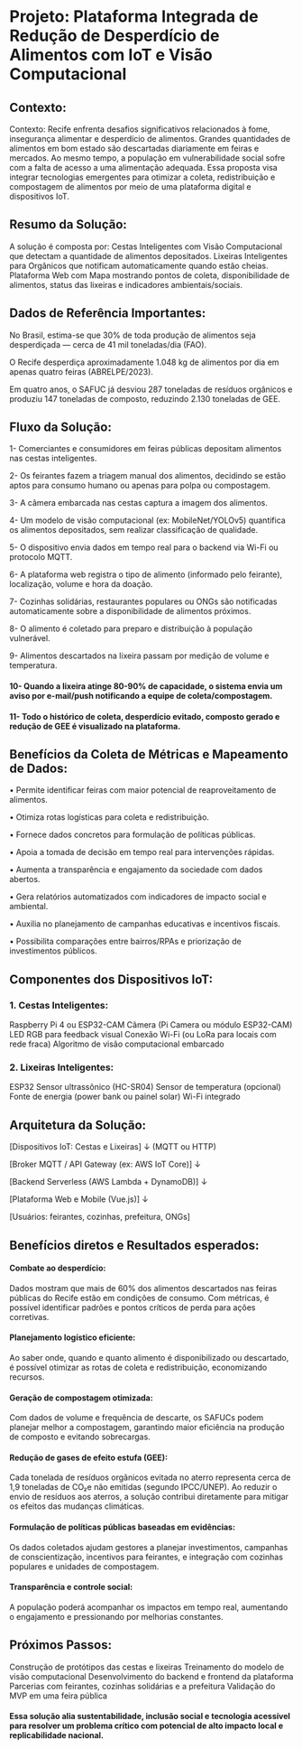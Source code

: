 # Projeto: Plataforma Integrada de Redução de Desperdício de Alimentos com IoT e Visão Computacional  


## Contexto: 

Contexto:
Recife enfrenta desafios significativos relacionados à fome, insegurança alimentar e desperdício de alimentos. Grandes quantidades de alimentos em bom estado são descartadas diariamente em feiras e mercados. Ao mesmo tempo, a população em vulnerabilidade social sofre com a falta de acesso a uma alimentação adequada. Essa proposta visa integrar tecnologias emergentes para otimizar a coleta, redistribuição e compostagem de alimentos por meio de uma plataforma digital e dispositivos IoT.  




## Resumo da Solução:

A solução é composta por:
Cestas Inteligentes com Visão Computacional que detectam a quantidade de alimentos depositados.
Lixeiras Inteligentes para Orgânicos que notificam automaticamente quando estão cheias.
Plataforma Web com Mapa mostrando pontos de coleta, disponibilidade de alimentos, status das lixeiras e indicadores ambientais/sociais.


## Dados de Referência Importantes:

No Brasil, estima-se que 30% de toda produção de alimentos seja desperdiçada — cerca de 41 mil toneladas/dia (FAO).

O Recife desperdiça aproximadamente 1.048 kg de alimentos por dia em apenas quatro feiras (ABRELPE/2023).

Em quatro anos, o SAFUC já desviou 287 toneladas de resíduos orgânicos e produziu 147 toneladas de composto, reduzindo 2.130 toneladas de GEE.



## Fluxo da Solução:

1- Comerciantes e consumidores em feiras públicas depositam alimentos nas cestas inteligentes.

2- Os feirantes fazem a triagem manual dos alimentos, decidindo se estão aptos para consumo humano ou apenas para polpa ou compostagem.

3- A câmera embarcada nas cestas captura a imagem dos alimentos.

4- Um modelo de visão computacional (ex: MobileNet/YOLOv5) quantifica os alimentos depositados, sem realizar classificação de qualidade.

5- O dispositivo envia dados em tempo real para o backend via Wi-Fi ou protocolo MQTT.

6- A plataforma web registra o tipo de alimento (informado pelo feirante), localização, volume e hora da doação.

7- Cozinhas solidárias, restaurantes populares ou ONGs são notificadas automaticamente sobre a disponibilidade de alimentos próximos.

8- O alimento é coletado para preparo e distribuição à população vulnerável.

9- Alimentos descartados na lixeira passam por medição de volume e temperatura.

#### 10- Quando a lixeira atinge 80-90% de capacidade, o sistema envia um aviso por e-mail/push notificando a equipe de coleta/compostagem.
#### 11- Todo o histórico de coleta, desperdício evitado, composto gerado e redução de GEE é visualizado na plataforma.



## Benefícios da Coleta de Métricas e Mapeamento de Dados:

• Permite identificar feiras com maior potencial de reaproveitamento de alimentos.

• Otimiza rotas logísticas para coleta e redistribuição.

• Fornece dados concretos para formulação de políticas públicas.

• Apoia a tomada de decisão em tempo real para intervenções rápidas.

• Aumenta a transparência e engajamento da sociedade com dados abertos.

• Gera relatórios automatizados com indicadores de impacto social e ambiental.

• Auxilia no planejamento de campanhas educativas e incentivos fiscais.

• Possibilita comparações entre bairros/RPAs e priorização de investimentos públicos.  



## Componentes dos Dispositivos IoT:

### 1. Cestas Inteligentes:

Raspberry Pi 4 ou ESP32-CAM
Câmera (Pi Camera ou módulo ESP32-CAM)
LED RGB para feedback visual
Conexão Wi-Fi (ou LoRa para locais com rede fraca)
Algoritmo de visão computacional embarcado



### 2. Lixeiras Inteligentes:

ESP32
Sensor ultrassônico (HC-SR04)
Sensor de temperatura (opcional)
Fonte de energia (power bank ou painel solar)
Wi-Fi integrado



## Arquitetura da Solução:

[Dispositivos IoT: Cestas e Lixeiras] 
     ↓ (MQTT ou HTTP)
     
[Broker MQTT / API Gateway (ex: AWS IoT Core)]
     ↓
     
[Backend Serverless (AWS Lambda + DynamoDB)]
     ↓
     
[Plataforma Web e Mobile (Vue.js)]
     ↓
     
[Usuários: feirantes, cozinhas, prefeitura, ONGs]



## Benefícios diretos e Resultados esperados:

#### Combate ao desperdício: 
Dados mostram que mais de 60% dos alimentos descartados nas feiras públicas do Recife estão em condições de consumo. Com métricas, é possível identificar padrões e pontos críticos de perda para ações corretivas.
#### Planejamento logístico eficiente: 
Ao saber onde, quando e quanto alimento é disponibilizado ou descartado, é possível otimizar as rotas de coleta e redistribuição, economizando recursos.
#### Geração de compostagem otimizada:
Com dados de volume e frequência de descarte, os SAFUCs podem planejar melhor a compostagem, garantindo maior eficiência na produção de composto e evitando sobrecargas.
#### Redução de gases de efeito estufa (GEE):
Cada tonelada de resíduos orgânicos evitada no aterro representa cerca de 1,9 toneladas de CO₂e não emitidas (segundo IPCC/UNEP). Ao reduzir o envio de resíduos aos aterros, a solução contribui diretamente para mitigar os efeitos das mudanças climáticas.
#### Formulação de políticas públicas baseadas em evidências:
Os dados coletados ajudam gestores a planejar investimentos, campanhas de conscientização, incentivos para feirantes, e integração com cozinhas populares e unidades de compostagem.
#### Transparência e controle social:
A população poderá acompanhar os impactos em tempo real, aumentando o engajamento e pressionando por melhorias constantes.



## Próximos Passos:

Construção de protótipos das cestas e lixeiras
Treinamento do modelo de visão computacional
Desenvolvimento do backend e frontend da plataforma
Parcerias com feirantes, cozinhas solidárias e a prefeitura
Validação do MVP em uma feira pública
#### Essa solução alia sustentabilidade, inclusão social e tecnologia acessível para resolver um problema crítico com potencial de alto impacto local e replicabilidade nacional.














